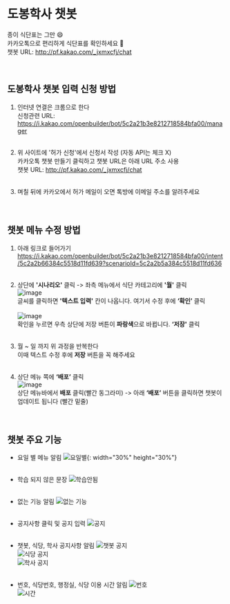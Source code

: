 # 도봉학사 챗봇
종이 식단표는 그만  :smile:<br/>
카카오톡으로 편리하게 식단표를 확인하세요  :yellow_heart:<br/>
챗봇 URL: http://pf.kakao.com/_jxmxcfj/chat 

<br/>

## 도봉학사 챗봇 입력 신청 방법
1. 인터넷 연결은 크롬으로 한다<br/>
신청관련 URL: https://i.kakao.com/openbuilder/bot/5c2a21b3e8212718584bfa00/manager<br/><br/>

2. 위 사이트에 '허가 신청'에서 신청서 작성 (자동 API는 체크 X)<br/>
카카오톡 챗봇 만들기 클릭하고 챗봇 URL은 아래 URL 주소 사용<br/>
챗봇 URL: http://pf.kakao.com/_jxmxcfj/chat<br/><br/>

3. 며칠 뒤에 카카오에서 허가 메일이 오면 톡방에 이메일 주소를 알려주세요<br/><br/><br/>

## 챗봇 메뉴 수정 방법
1. 아래 링크로 들어가기<br/>
https://i.kakao.com/openbuilder/bot/5c2a21b3e8212718584bfa00/intent/5c2a2b66384c5518d11fd639?scenarioId=5c2a2b5a384c5518d11fd636<br/><br/>

2. 상단에 **'시나리오'** 클릭 -> 좌측 메뉴에서 식단 카테고리에 **'월'** 클릭<br/>
![image](https://user-images.githubusercontent.com/45943080/103911496-75750d80-5149-11eb-9b3a-93c9a5d6d93e.png)<br/>
글씨를 클릭하면 **'텍스트 입력'** 칸이 나옵니다. 여기서 수정 후에 **‘확인’** 클릭<br/><br/>
![image](https://user-images.githubusercontent.com/45943080/103910354-15319c00-5148-11eb-81af-a7e1929a1740.png)<br/>
확인을 누르면 우측 상단에 저장 버튼이 **파랑색**으로 바뀝니다. **‘저장'** 클릭<br/><br/>

3. 월 ~ 일 까지 위 과정을 반복한다<br/>
이때 텍스트 수정 후에 **저장** 버튼을 꼭 해주세요<br/><br/>

4. 상단 메뉴 쪽에 **‘배포’** 클릭<br/>
![image](https://user-images.githubusercontent.com/45943080/103910632-68a3ea00-5148-11eb-8081-10723ad88756.png)<br/>
상단 메뉴바에서 **배포** 클릭(빨간 동그라미) -> 아래 **‘배포’** 버튼을 클릭하면 챗봇이 업데이트 됩니다 (빨간 밑줄)<br/><br/><br/>

## 챗봇 주요 기능
- 요일 별 메뉴 알림
![요일별](https://user-images.githubusercontent.com/45943080/103915142-29789780-514e-11eb-8682-de1674e1aff4.jpg){: width="30%" height="30%"}<br/><br/>

- 학습 되지 않은 문장
![학습안됨](https://user-images.githubusercontent.com/45943080/103914615-714aef00-514d-11eb-97db-4bf24c968fc1.jpg)<br/><br/>

- 없는 기능 알림
![없는 기능](https://user-images.githubusercontent.com/45943080/103914796-b40cc700-514d-11eb-88db-db18c2c753f3.jpg)<br/><br/>

- 공지사항 클릭 및 공지 입력
![공지](https://user-images.githubusercontent.com/45943080/103914646-8031a180-514d-11eb-8c2b-10a1ecd0c220.jpg)<br/><br/>

- 챗봇, 식당, 학사 공지사항 알림
![챗봇 공지](https://user-images.githubusercontent.com/45943080/103914728-9d667000-514d-11eb-8512-75ca0d2f7296.jpg)  
![식당 공지](https://user-images.githubusercontent.com/45943080/103914721-9a6b7f80-514d-11eb-8e56-ebff533d0eef.jpg)  
![학사 공지](https://user-images.githubusercontent.com/45943080/103914724-9c354300-514d-11eb-8956-0a4922ddca57.jpg)<br/><br/>

- 번호, 식당번호, 행정실, 식당 이용 시간 알림 
![번호](https://user-images.githubusercontent.com/45943080/103914871-c8e95a80-514d-11eb-9c3e-6c492bdb36df.jpg)  
![시간](https://user-images.githubusercontent.com/45943080/103914921-d9013a00-514d-11eb-8380-ea35fb6a5c07.jpg)<br/><br/>

